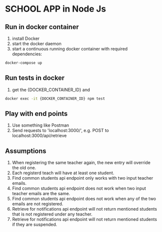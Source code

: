 # SCHOOL APP in Node Js

## Run in docker container
1. install Docker
2. start the docker daemon
3. start a continuous running docker container with required dependencies:
```bash
docker-compose up
```

## Run tests in docker
1. get the {DOCKER_CONTAINER_ID} and
```bash
docker exec -it {DOCKER_CONTAINER_ID} npm test
```

## Play with end points
1. Use something like Postman
2. Send requests to 'localhost:3000/', e.g. POST to localhost:3000/api/retrieve

## Assumptions
1. When registering the same teacher again, the new entry will override the old one.
2. Each registerd teach will have at least one student.
3. Find common students api endpoint only works with two input teacher emails.
4. Find common students api endpoint does not work when two input teacher emails are the same.
5. Find common students api endpoint does not work when any of the two emails are not registered.
6. Retrieve for notifications api endpoint will not return mentioned students that is not registered under any teacher.
7. Retrieve for notifications api endpoint will not return mentioned students if they are suspended.
